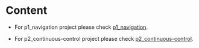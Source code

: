# Content

 - For p1_navigation project please check [p1_navigation](p1_navigation/README.md).

 - For p2_continuous-control project please check [p2_continuous-control](p2_continuous-control/README.md).